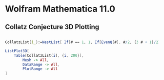
# Wolfram Mathematica 11.0
## Collatz Conjecture 3D Plotting
```Mathematica

CollatzList(i_):=NestList[ If[# == 1, 1, If[EvenQ[#], #/2, (3 # + 1)/2]] &, i, 100]

ListPlot3D[
    Table[CollatzList(i), {i, 200}],
        Mesh -> All,
        DataRange -> All,
        PlotRange -> All
]
```
